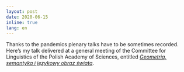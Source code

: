 ```yaml
---
layout: post
date: 2020-06-15
inline: true
lang: en
---
```


Thanks to the pandemics plenary talks have to be sometimes recorded. Here’s my talk delivered at a general meeting of the Committee for Linguistics of the Polish Academy of Sciences, entitled [_Geometria, semantyka i językowy obraz świata_](https://youtu.be/ANcCYqnIJoY).
